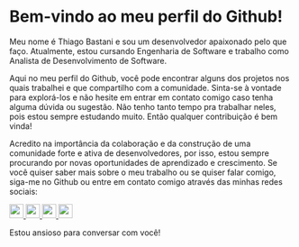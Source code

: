 
# Bem-vindo ao meu perfil do Github!

Meu nome é Thiago Bastani e sou um desenvolvedor apaixonado pelo que faço. Atualmente, estou cursando Engenharia de Software e trabalho como Analista de Desenvolvimento de Software.

Aqui no meu perfil do Github, você pode encontrar alguns dos projetos nos quais trabalhei e que compartilho com a comunidade. Sinta-se à vontade para explorá-los e não hesite em entrar em contato comigo caso tenha alguma dúvida ou sugestão. Não tenho tanto tempo pra trabalhar neles, pois estou sempre estudando muito. Então qualquer contribuição é bem vinda! 


Acredito na importância da colaboração e da construção de uma comunidade forte e ativa de desenvolvedores, por isso, estou sempre procurando por novas oportunidades de aprendizado e crescimento.
Se você quiser saber mais sobre o meu trabalho ou se quiser falar comigo, siga-me no Github ou entre em contato comigo através das minhas redes sociais:

<a href="https://github.com/Thiago-Bastani/">
  <img src="https://github.githubassets.com/favicon.ico" width="25" height="25">
</a>
<a href="https://www.linkedin.com/in/thiago-bastani-b841821a6/">
  <img src="https://www.linkedin.com/favicon.ico" width="25" height="25">
</a>
<a href="https://www.facebook.com/thiago.bastani.58">
  <img src="https://www.facebook.com/images/fb_icon_325x325.png" width="25" height="25">
</a>
<a href="https://www.instagram.com/thiago.bastani/">
  <img src="https://www.instagram.com/static/images/ico/favicon.ico/36b3ee2d91ed.ico" width="25" height="25">
</a>


Estou ansioso para conversar com você!
